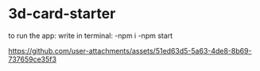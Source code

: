 # 3d-card-starter

to run the app:
write in terminal:
-npm i
-npm start

https://github.com/user-attachments/assets/51ed63d5-5a63-4de8-8b69-737659ce35f3



